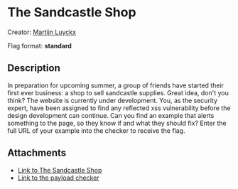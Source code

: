 # The Sandcastle Shop

Creator: [Martijn Luyckx](https://martijnluyckx.be/)

Flag format: **standard**

## Description
In preparation for upcoming summer, a group of friends have started their first ever business: a shop to sell sandcastle supplies. Great idea, don't you think? The website is currently under development. You, as the security expert, have been assigned to find any reflected xss vulnerability before the design development can continue. Can you find an example that alerts something to the page, so they know if and what they should fix? Enter the full URL of your example into the checker to receive the flag.

## Attachments
* [Link to The Sandcastle Shop](https://xss3.samson.headr.be/)
* [Link to the payload checker](https://check.xss3.samson.headr.be/)

